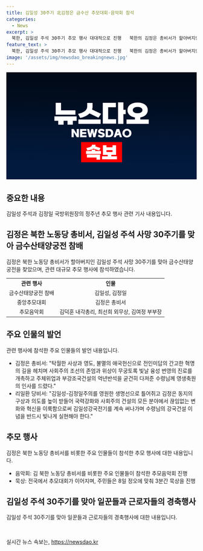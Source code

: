 ```yaml
---
title: 김일성 30주기 北김정은 금수산 추모대회·음악회 참석
categories:
  - News
excerpt: >
  북한, 김일성 주석 30주기 추모 행사 대대적으로 진행   북한의 김정은 총비서가 할아버지인 김일성 주석의 사망 30주기를 맞아 금수산태양궁전을 참배하고, 중앙추모대회 및 추모음악회에 참석했다. 김 총비서는 이를 통해 주체위업과 부강조국건설의 억년반석을 굳건히 다진 수령님에 대한 영원한 감사를 표현했다. 이번 행사에는 김일성 주석과 김정일 국방위원장의 시신이 안치된 곳을 찾은 것으로, 김 총비서가 이를 참배한 것은 올해 처음이었다. 8일에는 전국적으로 추모대회가 이어지며, 주민들은 3분간 묵상을 했다.
feature_text: >
  북한, 김일성 주석 30주기 추모 행사 대대적으로 진행   북한의 김정은 총비서가 할아버지인 김일성 주석의 사망 30주기를 맞아 금수산태양궁전을 참배하고, 중앙추모대회 및 추모음악회에 참석했다. 김 총비서는 이를 통해 주체위업과 부강조국건설의 억년반석을 굳건히 다진 수령님에 대한 영원한 감사를 표현했다. 이번 행사에는 김일성 주석과 김정일 국방위원장의 시신이 안치된 곳을 찾은 것으로, 김 총비서가 이를 참배한 것은 올해 처음이었다. 8일에는 전국적으로 추모대회가 이어지며, 주민들은 3분간 묵상을 했다.
image: '/assets/img/newsdao_breakingnews.jpg'
---
```


<p><img src="/assets/img/newsdao_breakingnews.jpg" alt="pcversion 속보" /></p>

<h2 data-ke-size="size26">중요한 내용</h2>

<p data-ke-size="size16">김일성 주석과 김정일 국방위원장의 정주년 추모 행사 관련 기사 내용입니다.</p>

<h2 data-ke-size="size24">김정은 북한 노동당 총비서, 김일성 주석 사망 30주기를 맞아 금수산태양궁전 참배</h2>

<p data-ke-size="size16">김정은 북한 노동당 총비서가 할아버지인 김일성 주석 사망 30주기를 맞아 금수산태양궁전을 찾았으며, 관련 대규모 추모 행사에 참석하였습니다.</p>

<table>
  <tr>
    <td style="text-align: center; height: 17px;"><b>관련 행사</b></td>
    <td style="text-align: center; height: 17px;"><b>인물</b></td>
  </tr>
  <tr>
    <td style="text-align: center; height: 17px;">금수산태양궁전 참배</td>
    <td style="text-align: center; height: 17px;">김일성, 김정일</td>
  </tr>
  <tr>
    <td style="text-align: center; height: 17px;">중앙추모대회</td>
    <td style="text-align: center; height: 17px;">김정은 총비서</td>
  </tr>
  <tr>
    <td style="text-align: center; height: 17px;">추모음악회</td>
    <td style="text-align: center; height: 17px;">김덕훈 내각총리, 최선희 외무상, 김여정 부부장</td>
  </tr>
</table>

<h2 data-ke-size="size24">주요 인물의 발언</h2>

<p data-ke-size="size16">관련 행사에 참석한 주요 인물들의 발언 내용입니다.</p>

<ul>
  <li>김정은 총비서: "탁월한 사상과 영도, 불멸의 애국헌신으로 전인미답의 간고한 혁명의 길을 헤치며 사회주의 조선의 존엄과 위상이 무궁토록 빛날 융성 번영의 진로를 개촉하고 주체위업과 부강조국건설의 억년반석을 굳건히 다져준 수령님께 영생축원의 인사를 드렸다."</li>
  <li>리일환 당비서: "김일성-김정일주의를 영원한 생명선으로 틀어쥐고 김정은 동지의 구상과 의도를 높이 받들어 국력강화와 사회주의 건설의 모든 분야에서 끊임없는 변화와 혁신을 이룩함으로써 김일성강국전기를 계속 써나가며 수령님의 강국건설 이념을 반드시 빛나게 실현해야 한다."</li>
</ul>

<h2 data-ke-size="size24">추모 행사</h2>

<p data-ke-size="size16">김정은 북한 노동당 총비서를 비롯한 주요 인물들이 참석한 추모 행사에 대한 내용입니다.</p>

<ul>
  <li>음악회: 김 북한 노동당 총비서를 비롯한 주요 인물들이 참석한 추모음악회 진행</li>
  <li>묵상: 전국에서 추모대회가 이어지며, 주민들은 8일 정오에 맞춰 3분간 묵상을 진행</li>
</ul>

<h2 data-ke-size="size24">김일성 주석 30주기를 맞아 일꾼들과 근로자들의 경축행사</h2>

<p data-ke-size="size16">김일성 주석 30주기를 맞아 일꾼들과 근로자들의 경축행사에 대한 내용입니다.</p>

<p data-ke-size="size16">&nbsp;</p>
실시간 뉴스 속보는, <a href="https://newsdao.kr" rel="dofollow">https://newsdao.kr</a>


